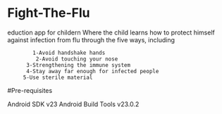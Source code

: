 # Fight-The-Flu

eduction app for childern
Where the child learns how to protect himself against infection from flu through the five ways, including

            1-Avoid handshake hands
             2-Avoid touching your nose
          3-Strengthening the immune system
          4-Stay away far enough for infected people
         5-Use sterile material

#Pre-requisites

Android SDK v23
Android Build Tools v23.0.2
